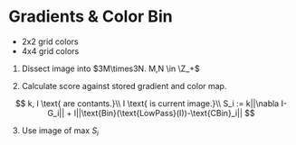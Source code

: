 # Gradients & Color Bin

- 2x2 grid colors
- 4x4 grid colors



1. Dissect image into $3M\times3N. M,N \in \Z_+$

2. Calculate score against stored gradient and color map.

$$
k, l \text{ are contants.}\\
I \text{ is current image.}\\
S_i := k||\nabla I-G_i|| + l||\text{Bin}(\text{LowPass}(I))-\text{CBin}_i||
$$

3. Use image of max $S_i​$

